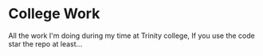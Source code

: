 # College Work
All the work I'm doing during my time at Trinity college, If you use the code star the repo at least...
